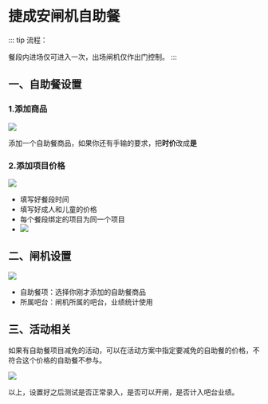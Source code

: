 # 捷成安闸机自助餐
::: tip
流程：

餐段内进场仅可进入一次，出场闸机仅作出门控制。
:::
## 一、自助餐设置
### 1.添加商品
![](https://wiki-cdsoft.oss-cn-hangzhou.aliyuncs.com/20240706173526.png)


添加一个自助餐商品，如果你还有手输的要求，把**时价**改成**是**

### 2.添加项目价格

![](https://wiki-cdsoft.oss-cn-hangzhou.aliyuncs.com/20240706173754.png)

+ 填写好餐段时间
+ 填写好成人和儿童的价格
+ 每个餐段绑定的项目为同一个项目
+ ![](https://wiki-cdsoft.oss-cn-hangzhou.aliyuncs.com/20240706173946.png)

## 二、闸机设置
![](https://wiki-cdsoft.oss-cn-hangzhou.aliyuncs.com/20240706174055.png)

+ 自助餐项：选择你刚才添加的自助餐商品
+ 所属吧台：闸机所属的吧台，业绩统计使用

## 三、活动相关
如果有自助餐项目减免的活动，可以在活动方案中指定要减免的自助餐的价格，不符合这个价格的自助餐不参与。

![](https://wiki-cdsoft.oss-cn-hangzhou.aliyuncs.com/20240706174503.png)

以上，设置好之后测试是否正常录入，是否可以开闸，是否计入吧台业绩。